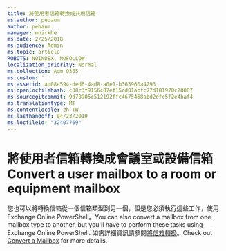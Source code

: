 ```yaml
---
title: 將使用者信箱轉換成共用信箱
ms.author: pebaum
author: pebaum
manager: mnirkhe
ms.date: 2/25/2018
ms.audience: Admin
ms.topic: article
ROBOTS: NOINDEX, NOFOLLOW
localization_priority: Normal
ms.collection: Adm_O365
ms.custom: ''
ms.assetid: ab08e594-ded6-4ad8-a0e1-b365960a4293
ms.openlocfilehash: c38c3f9156c87ef15cd01abfc77d181978c28887
ms.sourcegitcommit: 9d78905c512192ffc4675468abd2efc5f2e4baf4
ms.translationtype: MT
ms.contentlocale: zh-TW
ms.lasthandoff: 04/23/2019
ms.locfileid: "32407769"
---
```

# <a name="convert-a-user-mailbox-to-a-room-or-equipment-mailbox"></a><span data-ttu-id="d2c6b-102">將使用者信箱轉換成會議室或設備信箱</span><span class="sxs-lookup"><span data-stu-id="d2c6b-102">Convert a user mailbox to a room or equipment mailbox</span></span>

<span data-ttu-id="d2c6b-103">您也可以將轉換信箱從一個信箱類型到另一個，但是您必須執行這些工作，使用 Exchange Online PowerShell。</span><span class="sxs-lookup"><span data-stu-id="d2c6b-103">You can also convert a mailbox from one mailbox type to another, but you'll have to perform these tasks using Exchange Online PowerShell.</span></span> <span data-ttu-id="d2c6b-104">如需詳細資訊請參閱[將信箱轉換](https://go.microsoft.com/fwlink/p/?LinkId=832875)。</span><span class="sxs-lookup"><span data-stu-id="d2c6b-104">Check out [Convert a Mailbox](https://go.microsoft.com/fwlink/p/?LinkId=832875) for more details.</span></span> 
  

